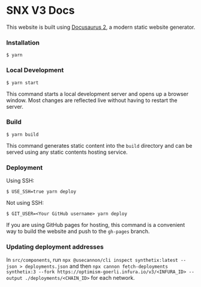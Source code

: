 # SNX V3 Docs

This website is built using [Docusaurus 2](https://docusaurus.io/), a modern static website generator.

### Installation

```
$ yarn
```

### Local Development

```
$ yarn start
```

This command starts a local development server and opens up a browser window. Most changes are reflected live without having to restart the server.

### Build

```
$ yarn build
```

This command generates static content into the `build` directory and can be served using any static contents hosting service.

### Deployment

Using SSH:

```
$ USE_SSH=true yarn deploy
```

Not using SSH:

```
$ GIT_USER=<Your GitHub username> yarn deploy
```

If you are using GitHub pages for hosting, this command is a convenient way to build the website and push to the `gh-pages` branch.

### Updating deployment addresses

In `src/components`, run `npx @usecannon/cli inspect synthetix:latest --json > deployments.json` and then `npx cannon fetch-deployments synthetix:3 --fork https://optimism-goerli.infura.io/v3/<INFURA_ID> --output ./deployments/<CHAIN_ID>` for each network.
